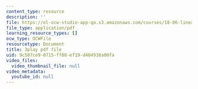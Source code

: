 ```yaml
---
content_type: resource
description: ''
file: https://ol-ocw-studio-app-qa.s3.amazonaws.com/courses/18-06-linear-algebra-spring-2010/9c507ce90715ff08ef19d404938a00fa_srxexLishgY.pdf
file_type: application/pdf
learning_resource_types: []
ocw_type: OCWFile
resourcetype: Document
title: 3play pdf file
uid: 9c507ce9-0715-ff08-ef19-d404938a00fa
video_files:
  video_thumbnail_file: null
video_metadata:
  youtube_id: null
---
```

